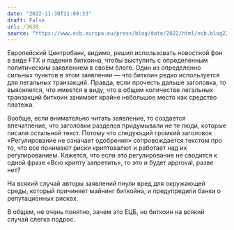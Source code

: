 ```yaml
---
date: "2022-11-30T21:09:33"
draft: False
url: /3638
source: "https://www.ecb.europa.eu/press/blog/date/2022/html/ecb.blog221130~5301eecd19.en.html"
---
```


Европейский Центробанк, видимо, решил использовать новостной фон в виде FTX и падения биткоина, чтобы выступить с определенным политическим заявлением в своём блоге. Один из определенно сильных пунктов в этом заявлении — что биткоин редко используется для легальных транзакций. Правда, если прочесть дальше заголовка, то выясняется, что имеется в виду, что в общем количестве легальных транзакций биткоин занимает крайне небольшое место как средство платежа. 

Вообще, если внимательно читать заявление, то создается впечатление, что заголовки разделов придумывали не те люди, которые писали остальной текст. Потому что следующий громкий заголовок «Регулирование не означает одобрения» сопровождается текстом про то, что все понимают риски криптовалют и работает над их регулированием. Кажется, что если это регулирование не сводится к одной фразе «Всю крипту запретить», то это и будет approval, разве нет?

На всякий случай авторы заявлений пнули вред для окружающей среды, который причиняет майнинг биткойна, и предупредили банки о репутационных рисках.

В общем, не очень понятно, зачем это ЕЦБ, но биткоин на всякий случай слегка подрос.
